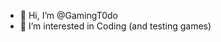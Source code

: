 - 👋 Hi, I’m @GamingT0do
- 👀 I’m interested in Coding (and testing games)

<!---
GamingT0do/GamingT0do is a ✨ special ✨ repository because its `README.md` (this file) appears on your GitHub profile.
You can click the Preview link to take a look at your changes.
--->
